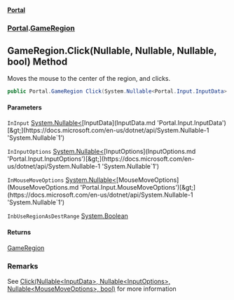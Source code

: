 #### [Portal](index.md 'index')
### [Portal](Portal.md 'Portal').[GameRegion](GameRegion.md 'Portal.GameRegion')

## GameRegion.Click(Nullable<InputData>, Nullable<InputOptions>, Nullable<MouseMoveOptions>, bool) Method

Moves the mouse to the center of the region, and clicks.

```csharp
public Portal.GameRegion Click(System.Nullable<Portal.Input.InputData> InInput=null, System.Nullable<Portal.Input.InputOptions> InInputOptions=null, System.Nullable<Portal.Input.MouseMoveOptions> InMouseMoveOptions=null, bool InbUseRegionAsDestRange=false);
```
#### Parameters

<a name='Portal.GameRegion.Click(System.Nullable_Portal.Input.InputData_,System.Nullable_Portal.Input.InputOptions_,System.Nullable_Portal.Input.MouseMoveOptions_,bool).InInput'></a>

`InInput` [System.Nullable&lt;](https://docs.microsoft.com/en-us/dotnet/api/System.Nullable-1 'System.Nullable`1')[InputData](InputData.md 'Portal.Input.InputData')[&gt;](https://docs.microsoft.com/en-us/dotnet/api/System.Nullable-1 'System.Nullable`1')

<a name='Portal.GameRegion.Click(System.Nullable_Portal.Input.InputData_,System.Nullable_Portal.Input.InputOptions_,System.Nullable_Portal.Input.MouseMoveOptions_,bool).InInputOptions'></a>

`InInputOptions` [System.Nullable&lt;](https://docs.microsoft.com/en-us/dotnet/api/System.Nullable-1 'System.Nullable`1')[InputOptions](InputOptions.md 'Portal.Input.InputOptions')[&gt;](https://docs.microsoft.com/en-us/dotnet/api/System.Nullable-1 'System.Nullable`1')

<a name='Portal.GameRegion.Click(System.Nullable_Portal.Input.InputData_,System.Nullable_Portal.Input.InputOptions_,System.Nullable_Portal.Input.MouseMoveOptions_,bool).InMouseMoveOptions'></a>

`InMouseMoveOptions` [System.Nullable&lt;](https://docs.microsoft.com/en-us/dotnet/api/System.Nullable-1 'System.Nullable`1')[MouseMoveOptions](MouseMoveOptions.md 'Portal.Input.MouseMoveOptions')[&gt;](https://docs.microsoft.com/en-us/dotnet/api/System.Nullable-1 'System.Nullable`1')

<a name='Portal.GameRegion.Click(System.Nullable_Portal.Input.InputData_,System.Nullable_Portal.Input.InputOptions_,System.Nullable_Portal.Input.MouseMoveOptions_,bool).InbUseRegionAsDestRange'></a>

`InbUseRegionAsDestRange` [System.Boolean](https://docs.microsoft.com/en-us/dotnet/api/System.Boolean 'System.Boolean')

#### Returns
[GameRegion](GameRegion.md 'Portal.GameRegion')

### Remarks
See [Click(Nullable&lt;InputData&gt;, Nullable&lt;InputOptions&gt;, Nullable&lt;MouseMoveOptions&gt;, bool)](InputManager.Click(Nullable_InputData_,Nullable_InputOptions_,Nullable_MouseMoveOptions_,bool).md 'Portal.Input.InputManager.Click(System.Nullable<Portal.Input.InputData>, System.Nullable<Portal.Input.InputOptions>, System.Nullable<Portal.Input.MouseMoveOptions>, bool)') for more information